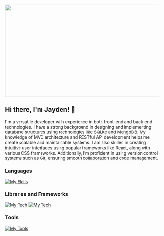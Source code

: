 <p align="center">
  <img src="name-full.gif" width="1000" height="300" />
<p/>

## Hi there, I'm Jayden! 👋

I'm a versatile developer with experience in both front-end and back-end technologies. I have a strong background in designing and implementing database structures using technologies like SQLite and MongoDB. 
My knowledge of MVC architecture and RESTful API development helps me create scalable and maintainable systems. I am also skilled in creating intuitive user interfaces using popular frameworks like React, along with various CSS frameworks. Additionally, I’m proficient in using version control systems such as Git, ensuring smooth collaboration and code management.

### Languages
[![My Skills](https://skillicons.dev/icons?i=js,ts,html,css,scss,java,python,c,cpp,cs)](https://skillicons.dev)

### Libraries and Frameworks
[![My Tech](https://skillicons.dev/icons?i=git,nodejs,express,react,sqlite,mongodb,electron,vite,tailwind,bootstrap)](https://skillicons.dev)
[![My Tech](https://skillicons.dev/icons?i=git,nodejs,express,react,sqlite,mongodb,electron,vite,tailwind,java)](https://skillicons.dev)

### Tools
[![My Tools](https://skillicons.dev/icons?i=vscode,visualstudio,postman,pycharm)](https://skillicons.dev)

<!--
**jayzk/jayzk** is a ✨ _special_ ✨ repository because its `README.md` (this file) appears on your GitHub profile.

Here are some ideas to get you started:

- 🔭 I’m currently working on ...
- 🌱 I’m currently learning ...
- 👯 I’m looking to collaborate on ...
- 🤔 I’m looking for help with ...
- 💬 Ask me about ...
- 📫 How to reach me: ...
- 😄 Pronouns: ...
- ⚡ Fun fact: ...
-->
